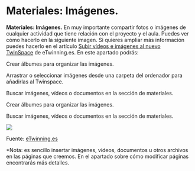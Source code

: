 
# Materiales: Imágenes.


**Materiales: Imágenes.** En muy importante compartir fotos o imágenes de cualquier actividad que tiene relación con el proyecto y el aula. Puedes ver cómo hacerlo en la siguiente imagen. Si quieres ampliar más información puedes hacerlo en el artículo [Subir vídeos e imágenes al nuevo TwinSpace](http://www.etwinning.es/es/formacion/minitutoriales/904-subir-videos-e-imagenes-al-nuevo-twinspace) de eTwinning.es. En este apartado podrás:



Crear álbumes para organizar las imágenes.


Arrastrar o seleccionar imágenes desde una carpeta del ordenador para añadirlas al Twinspace.


Buscar imágenes, vídeos o documentos en la sección de materiales.


Crear álbumes para organizar las imágenes.

Buscar imágenes, vídeos o documentos en la sección de materiales.


![](https://lh5.googleusercontent.com/-UeUbp80FKiV72Cd4hPdvTgBJ6skFmr0rDlVHrzAlnvLBhGXGASPCzgyf30-Q8YkKMMS-ntJyARYaTPfr3FWEmn1z3G-vyqttWcd7W8PEV-LvnzVwRJtkZe9z7EsaWNF-I3q1gdR)

Fuente: [eTwinning.es](http://image.slidesharecdn.com/tutortwinspace-160118070453/95/scale-partido-al-twinspace-6-638.jpg?cb=1453103371)

*Nota: es sencillo insertar imágenes, vídeos, documentos u otros archivos en las páginas que creemos. En el apartado sobre cómo modificar páginas encontrarás más detalles.
